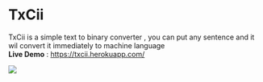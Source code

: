# TxCii
TxCii is a simple text to binary converter , you can put any sentence and it wil convert it immediately to machine language <br>
**Live Demo** : https://txcii.herokuapp.com/ <br>


<img src="[https://i.postimg.cc/rFz0NssL/Screenshot-2022-09-05-011823.jpg](https://postimg.cc/jL0Sssy8)" />


